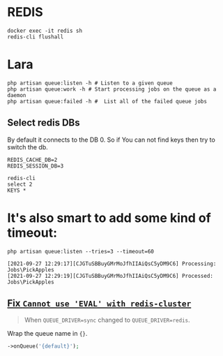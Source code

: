 # REDIS

```shell
docker exec -it redis sh
redis-cli flushall
```

# Lara

```shell
php artisan queue:listen -h # Listen to a given queue
php artisan queue:work -h # Start processing jobs on the queue as a daemon
php artisan queue:failed -h #  List all of the failed queue jobs
```

## Select redis DBs

By default it connects to the DB 0. So if You can not find keys then try to switch the db.

```env
REDIS_CACHE_DB=2
REDIS_SESSION_DB=3
```

```shell
redis-cli
select 2
KEYS *
```

# It's also smart to add some kind of timeout:

```shell
php artisan queue:listen --tries=3 --timeout=60
```

```
[2021-09-27 12:29:17][CJGTuSBBuyGMrMoJfhIIAiQsC5yDM9C6] Processing: Jobs\PickApples
[2021-09-27 12:29:19][CJGTuSBBuyGMrMoJfhIIAiQsC5yDM9C6] Processed:  Jobs\PickApples
```

## [Fix `Cannot use 'EVAL' with redis-cluster`](https://stackoverflow.com/a/60036453)
> When `QUEUE_DRIVER=sync` changed to `QUEUE_DRIVER=redis`.

Wrap the queue name in `{}`.

```php
->onQueue('{default}');
```
